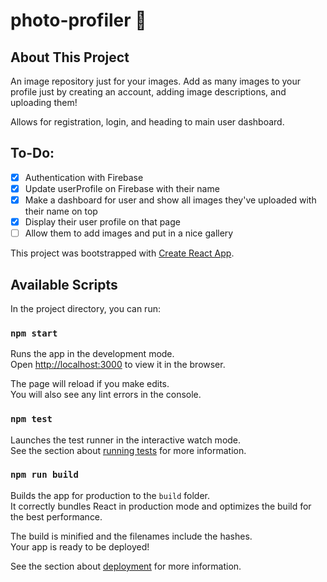 # photo-profiler 📸

## About This Project
An image repository just for your images. Add as many images to your profile just by creating an account, adding image descriptions, and uploading them!

Allows for registration, login, and heading to main user dashboard.

## To-Do:
* [x] Authentication with Firebase
* [x] Update userProfile on Firebase with their name
* [x] Make a dashboard for user and show all images they've uploaded with their name on top
* [x] Display their user profile on that page
* [ ] Allow them to add images and put in a nice gallery

This project was bootstrapped with [Create React App](https://github.com/facebook/create-react-app).

## Available Scripts

In the project directory, you can run:

### `npm start`

Runs the app in the development mode.<br />
Open [http://localhost:3000](http://localhost:3000) to view it in the browser.

The page will reload if you make edits.<br />
You will also see any lint errors in the console.

### `npm test`

Launches the test runner in the interactive watch mode.<br />
See the section about [running tests](https://facebook.github.io/create-react-app/docs/running-tests) for more information.

### `npm run build`

Builds the app for production to the `build` folder.<br />
It correctly bundles React in production mode and optimizes the build for the best performance.

The build is minified and the filenames include the hashes.<br />
Your app is ready to be deployed!

See the section about [deployment](https://facebook.github.io/create-react-app/docs/deployment) for more information.
